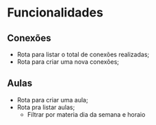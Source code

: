 # Funcionalidades

## Conexões
- Rota para listar o total de conexões realizadas;
- Rota para criar uma nova conexões;

## Aulas
- Rota para criar uma aula;
- Rota pra listar aulas;
  - Filtrar por materia dia da semana e horaio
 
